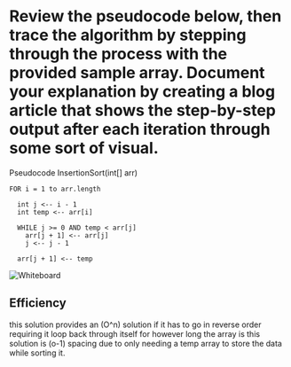 # Review the pseudocode below, then trace the algorithm by stepping through the process with the provided sample array. Document your explanation by creating a blog article that shows the step-by-step output after each iteration through some sort of visual.

Pseudocode
  InsertionSort(int[] arr)

    FOR i = 1 to arr.length

      int j <-- i - 1
      int temp <-- arr[i]

      WHILE j >= 0 AND temp < arr[j]
        arr[j + 1] <-- arr[j]
        j <-- j - 1

      arr[j + 1] <-- temp

![Whiteboard](/home/folksmash/projects/data-structures-and-algorithms/python/code_challenges/insert_sort.png)

## Efficiency

this solution provides an (O^n) solution if it has to go in reverse order requiring it loop back through itself for however long the array is
this solution is (o-1) spacing due to only needing a temp array to store the data while sorting it.
